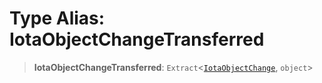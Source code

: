 # Type Alias: IotaObjectChangeTransferred

> **IotaObjectChangeTransferred**: `Extract`\<[`IotaObjectChange`](IotaObjectChange.md), `object`\>
